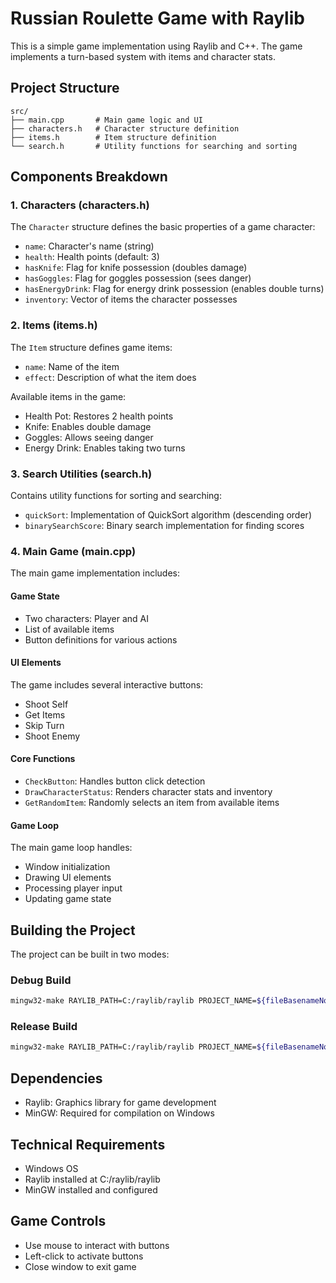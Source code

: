 # Russian Roulette Game with Raylib

This is a simple game implementation using Raylib and C++. The game implements a turn-based system with items and character stats.

## Project Structure

```
src/
├── main.cpp       # Main game logic and UI
├── characters.h   # Character structure definition
├── items.h        # Item structure definition
└── search.h       # Utility functions for searching and sorting
```

## Components Breakdown

### 1. Characters (characters.h)
The `Character` structure defines the basic properties of a game character:
- `name`: Character's name (string)
- `health`: Health points (default: 3)
- `hasKnife`: Flag for knife possession (doubles damage)
- `hasGoggles`: Flag for goggles possession (sees danger)
- `hasEnergyDrink`: Flag for energy drink possession (enables double turns)
- `inventory`: Vector of items the character possesses

### 2. Items (items.h)
The `Item` structure defines game items:
- `name`: Name of the item
- `effect`: Description of what the item does

Available items in the game:
- Health Pot: Restores 2 health points
- Knife: Enables double damage
- Goggles: Allows seeing danger
- Energy Drink: Enables taking two turns

### 3. Search Utilities (search.h)
Contains utility functions for sorting and searching:
- `quickSort`: Implementation of QuickSort algorithm (descending order)
- `binarySearchScore`: Binary search implementation for finding scores

### 4. Main Game (main.cpp)
The main game implementation includes:

#### Game State
- Two characters: Player and AI
- List of available items
- Button definitions for various actions

#### UI Elements
The game includes several interactive buttons:
- Shoot Self
- Get Items
- Skip Turn
- Shoot Enemy

#### Core Functions
- `CheckButton`: Handles button click detection
- `DrawCharacterStatus`: Renders character stats and inventory
- `GetRandomItem`: Randomly selects an item from available items

#### Game Loop
The main game loop handles:
- Window initialization
- Drawing UI elements
- Processing player input
- Updating game state

## Building the Project

The project can be built in two modes:

### Debug Build
```bash
mingw32-make RAYLIB_PATH=C:/raylib/raylib PROJECT_NAME=${fileBasenameNoExtension} OBJS=src/*.cpp BUILD_MODE=DEBUG
```

### Release Build
```bash
mingw32-make RAYLIB_PATH=C:/raylib/raylib PROJECT_NAME=${fileBasenameNoExtension} OBJS=src/*.cpp
```

## Dependencies
- Raylib: Graphics library for game development
- MinGW: Required for compilation on Windows

## Technical Requirements
- Windows OS
- Raylib installed at C:/raylib/raylib
- MinGW installed and configured

## Game Controls
- Use mouse to interact with buttons
- Left-click to activate buttons
- Close window to exit game